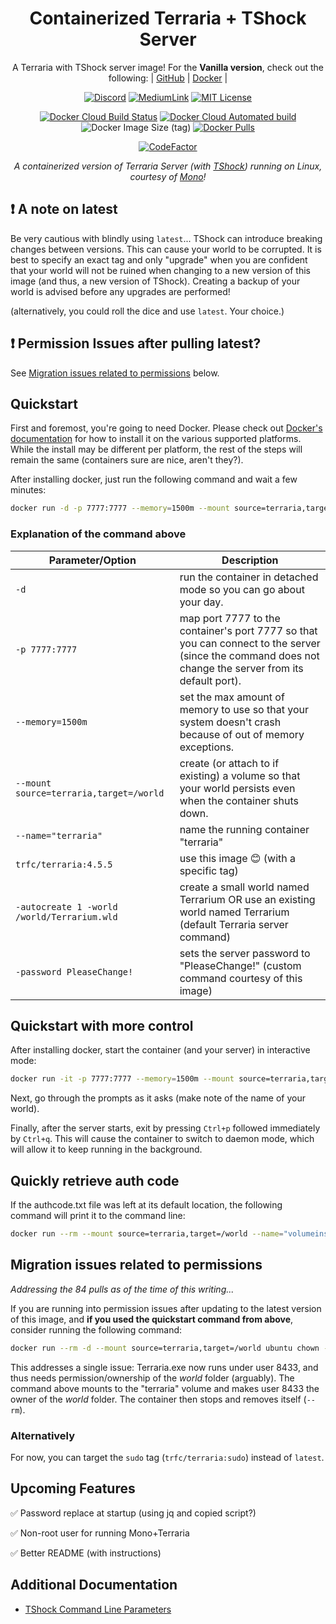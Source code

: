 <div align="center">

# Containerized Terraria + TShock Server

A Terraria with TShock server image! For the **Vanilla version**, check out the following: | [GitHub](https://github.com/JoshuaTheMiller/Vanilla-Terraria) | [Docker][vanDockerHub] |

[![Discord](https://img.shields.io/discord/768637103402909716?label=Discord&style=flat-square)](https://discordapp.com/widget?id=768637103402909716&theme=dark) [![MediumLink](https://img.shields.io/badge/Read%20about%20me%20on%20-Medium-lightgrey?style=flat-square)][medium] [![MIT License](https://img.shields.io/dub/l/vibe-d.svg?style=flat-square)](https://github.com/JoshuaTheMiller/Terraria) 

[![Docker Cloud Build Status](https://img.shields.io/docker/cloud/build/trfc/terraria?style=flat-square)][dockerHub] [![Docker Cloud Automated build](https://img.shields.io/docker/cloud/automated/trfc/terraria?style=flat-square)][dockerHub] ![Docker Image Size (tag)](https://img.shields.io/docker/image-size/trfc/terraria/latest?style=flat-square) [![Docker Pulls](https://img.shields.io/docker/pulls/trfc/terraria?style=flat-square)][dockerHub]

[![CodeFactor](https://www.codefactor.io/repository/github/joshuathemiller/terraria/badge)](https://www.codefactor.io/repository/github/joshuathemiller/terraria)

*A containerized version of Terraria Server (with [TShock](https://tshock.co/xf/index.php)) running on Linux, courtesy of [Mono](https://www.mono-project.com/)!*

</div>

## ❗ A note on latest

Be very cautious with blindly using `latest`... TShock can introduce breaking changes between versions. This can cause your world to be corrupted. It is best to specify an exact tag and only "upgrade" when you are confident that your world will not be ruined when changing to a new version of this image (and thus, a new version of TShock). Creating a backup of your world is advised before any upgrades are performed!

(alternatively, you could roll the dice and use `latest`. Your choice.)

## ❗ Permission Issues after pulling latest?

See [Migration issues related to permissions](#Migration-issues-related-to-permissions) below.

## Quickstart

First and foremost, you're going to need Docker. Please check out [Docker's documentation](https://docs.docker.com/engine/install/) for how to install it on the various supported platforms. While the install may be different per platform, the rest of the steps will remain the same (containers sure are nice, aren't they?).

After installing docker, just run the following command and wait a few minutes:

```bash
docker run -d -p 7777:7777 --memory=1500m --mount source=terraria,target=/world --name="terraria" trfc/terraria:4.5.5 -autocreate 1 -world /world/Terrarium.wld -password PleaseChange!
```

### Explanation of the command above

| Parameter/Option | Description |
| - | - |
| `-d` | run the container in detached mode so you can go about your day. |
| `-p 7777:7777` | map port 7777 to the container's port 7777 so that you can connect to the server (since the command does not change the server from its default port). |
| `--memory=1500m` | set the max amount of memory to use so that your system doesn't crash because of out of memory exceptions. |
| `--mount source=terraria,target=/world` | create (or attach to if existing) a volume so that your world persists even when the container shuts down. |
| `--name="terraria"` | name the running container "terraria" |
| `trfc/terraria:4.5.5` | use this image 😊 (with a specific tag) |
| `-autocreate 1 -world /world/Terrarium.wld` | create a small world named Terrarium OR use an existing world named Terrarium (default Terraria server command) |
| `-password PleaseChange!` | sets the server password to "PleaseChange!" (custom command courtesy of this image) |

## Quickstart with more control

After installing docker, start the container (and your server) in interactive mode:

```bash
docker run -it -p 7777:7777 --memory=1500m --mount source=terraria,target=/world --name="terraria" trfc/terraria:latest
```

Next, go through the prompts as it asks (make note of the name of your world).

Finally, after the server starts, exit by pressing `Ctrl+p` followed immediately by `Ctrl+q`. This will cause the container to switch to daemon mode, which will allow it to keep running in the background.

## Quickly retrieve auth code

If the authcode.txt file was left at its default location, the following command will print it to the command line:

```bash
docker run --rm --mount source=terraria,target=/world --name="volumeinspect" trfc/vimtainer cat /world/authcode.txt
```

## Migration issues related to permissions

*Addressing the 84 pulls as of the time of this writing...*

If you are running into permission issues after updating to the latest version of this image, and **if you used the quickstart command from above**, consider running the following command:

```bash
docker run --rm -d --mount source=terraria,target=/world ubuntu chown -R 8433 world
```

This addresses a single issue: Terraria.exe now runs under user 8433, and thus needs permission/ownership of the *world* folder (arguably). The command above mounts to the "terraria" volume and makes user 8433 the owner of the *world* folder. The container then stops and removes itself (`--rm`).

### Alternatively

For now, you can target the `sudo` tag (`trfc/terraria:sudo`) instead of `latest`.

## Upcoming Features

✅ Password replace at startup (using jq and copied script?)

✅ Non-root user for running Mono+Terraria

✅ Better README (with instructions)

## Additional Documentation

* [TShock Command Line Parameters](https://tshock.readme.io/docs/command-line-parameters)

[dockerHub]: https://hub.docker.com/repository/docker/trfc/terraria
[vanDockerHub]: https://hub.docker.com/repository/docker/trfc/vanilla-terraria
[medium]: https://bit.ly/MediumTerrariaServer
